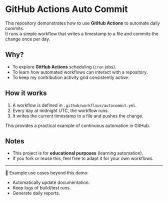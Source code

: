 # GitHub Actions Auto Commit

This repository demonstrates how to use **GitHub Actions** to automate daily commits.  
It runs a simple workflow that writes a timestamp to a file and commits the change once per day.

## Why?

- To explore **GitHub Actions** scheduling (`cron` jobs).  
- To learn how automated workflows can interact with a repository.  
- To keep my contribution activity grid consistently active.

## How it works

1. A workflow is defined in `.github/workflows/autocommit.yml`.  
2. Every day at midnight UTC, the workflow runs.  
3. It writes the current timestamp to a file and pushes the change.  

This provides a practical example of continuous automation in GitHub.

## Notes

- This project is for **educational purposes** (learning automation).  
- If you fork or reuse this, feel free to adapt it for your own workflows.  

---

📌 Example use cases beyond this demo:  
- Automatically update documentation.  
- Keep logs of build/test runs.  
- Generate daily reports.

